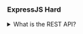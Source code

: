 ### ExpressJS Hard

<details>
  <summary>What is the REST API?</summary>

## REST API ?

REST API is know as RESTfull API, It is standard process set which is use while an making an API if a API follows Rest Standard that API called as `RESTfull API`.
REST stands for Representational state transfer.All the business logic is store in server that is need to tranfer to the client. If the State is tranfereing data from server to the client is Reprentational state then it called as RESTfull API.

### REST API Standrads

**1** <br/>
Rest standard says that only four method or api request should be use that are `GET` , `POST` , `PUT` , `PATCH` , `DELETE`.
If you are using other than above method then you are not following REST Standard. <br/>
`POST` method is use for creating the resource , `GET` method is use for reading the source ,`PUT` method is use for updating the source, `PATCH` method is use for updating the specific field. `DELETE` method is use for deleting the resource.

- At a time only one resource would be creadted ,updated, deleted.
- At a time one or more than one resources would be get.

**2]** <br/>
In RESTful API design, it is recommended to use plural nouns for resource endpoints. For example, you would have endpoints like `/students` and `/products` instead of using verbs like `getStudent`, `fetchStudent` etc. This approach promotes simplicity, consistency, and intuitiveness in the API structure

**3]** <br/>
API should be `Idempotent` except POST method , the term `idempotent` refers to a property of certain HTTP methods. An HTTP method is considered idempotent if making multiple identical requests has the same effect as making a single request. In other words, whether you send the request once or multiple times, the result should be the same.

The idempotent property is important for various reasons, including reliability and robustness in distributed systems. It allows clients to recover from failures or errors by simply retrying a request without causing unintended side effects.

**The following HTTP methods are considered idempotent:** <br/>
GET:The GET method is inherently `Idempotent`. Retrieving a resource multiple times should not have any side effects on the server or the resource itself

PUT/PATCH:The PUT method is `Idempotent` because multiple identical requests to update or create a resource should have the same result as a single request. If the resource exists, it is updated; if it doesn't exist, it is created

DELETE:The DELETE method is `Idempotent` as well. Deleting a resource multiple times is still a valid operation, and subsequent delete requests have no additional effect if the resource is already deleted

**4]** <br/>
HTTP status codes are an integral part of the REST (Representational State Transfer) architecture, and they are used to indicate the result of a client's request to a server. The status code is a three-digit numeric code that is part of the HTTP response. It provides information about the success, failure, or other conditions of the request. <br/>
200 is use for successfully getting a resources

```js showLineNumbers=true
app.get("/api/buses/:_id", async (req, res) => {
  return res.status(200).json({
    success: true,
    data: [{ _id: _id }],
    message: "data found successfully",
  });
});
```

201 is use for creating resources

```js showLineNumbers=true
app.post("/api/buses",async(req , res)=>{
   const { busno,seats}=req.body;
    return res.status(201).json({
     success:true,
     data:[
       {
      busno:121,
      seats:20
       },
       {
      busno:121,
      seats:20
       },
     ],,
     message:'bus data added successfully'
 })
})
```

203 is use when resource not found

```js showLineNumbers=true
app.get("/api/buses/:_id", async (req, res) => {
  const { _id } = req.params;

  if (_id == 24) {
    return res.status(203).json({
      success: true,
      data: [],
      message: "data found successfully",
    });
  }
  return res.status(200).json({
    success: true,
    data: [{ _id: _id }],
    message: "data found successfully",
  });
});
```

**5]** <br/>
API Verserning:When making any modifications to your API, it is necessary to maintain versioning

```js showLineNumbers=true
app.post("/api/v1/buses", async (req, res) => {
  const { busno, seats } = req.body;
  return res.status(201).json({
    success: true,
    data: [
      {
        busno: 121,
        seats: 20,
      },
      {
        busno: 121,
        seats: 20,
      },
    ],
    message: "bus data added successfully",
  });
});

app.post("/api/v2/buses", async (req, res) => {
  const { busno, seats } = req.body;
  return res.status(201).json({
    success: true,
    data: [
      {
        busno: 121,
        totalseat: 20,
      },
      {
        busno: 121,
        totalseat: 20,
      },
    ],
    message: "bus data added successfully",
  });
});
```

</details>
